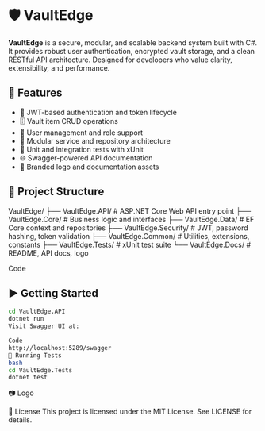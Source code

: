 # 🛡️ VaultEdge

**VaultEdge** is a secure, modular, and scalable backend system built with C#. It provides robust user authentication, encrypted vault storage, and a clean RESTful API architecture. Designed for developers who value clarity, extensibility, and performance.

## 🚀 Features

- 🔐 JWT-based authentication and token lifecycle
- 🗄️ Vault item CRUD operations
- 👥 User management and role support
- 🧩 Modular service and repository architecture
- 🧪 Unit and integration tests with xUnit
- 🌐 Swagger-powered API documentation
- 🎨 Branded logo and documentation assets

## 📁 Project Structure

VaultEdge/ ├── VaultEdge.API/ # ASP.NET Core Web API entry point ├── VaultEdge.Core/ # Business logic and interfaces ├── VaultEdge.Data/ # EF Core context and repositories ├── VaultEdge.Security/ # JWT, password hashing, token validation ├── VaultEdge.Common/ # Utilities, extensions, constants ├── VaultEdge.Tests/ # xUnit test suite └── VaultEdge.Docs/ # README, API docs, logo

Code

## ▶️ Getting Started

```bash
cd VaultEdge.API
dotnet run
Visit Swagger UI at:

Code
http://localhost:5289/swagger
🧪 Running Tests
bash
cd VaultEdge.Tests
dotnet test
```

📷 Logo

📜 License
This project is licensed under the MIT License. See LICENSE for details.
